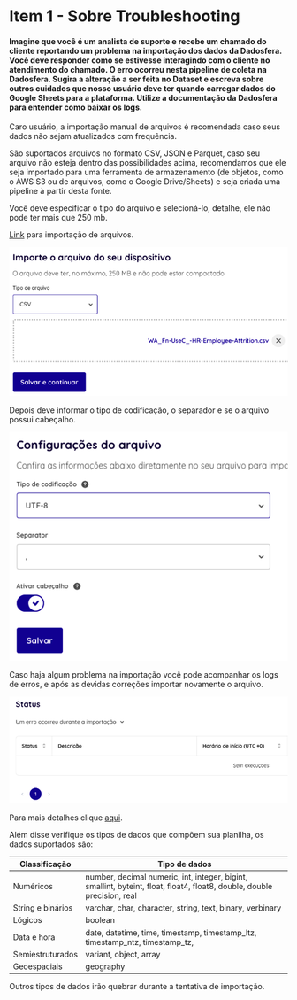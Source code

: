 # Item 1 - Sobre Troubleshooting

#### Imagine que você é um analista de suporte e recebe um chamado do cliente reportando um problema na importação dos dados da Dadosfera. Você deve responder como se estivesse interagindo com o cliente no atendimento do chamado. O erro ocorreu nesta pipeline de coleta na Dadosfera. Sugira a alteração a ser feita no Dataset e escreva sobre outros cuidados que nosso usuário deve ter quando carregar dados do Google Sheets para a plataforma. Utilize a documentação da Dadosfera para entender como baixar os logs.

Caro usuário, a importação manual de arquivos é recomendada caso seus dados não sejam atualizados com frequência.

São suportados arquivos no formato CSV, JSON e Parquet, caso seu arquivo não esteja dentro das possibilidades acima, recomendamos que ele seja importado para uma ferramenta de armazenamento (de objetos, como o AWS S3 ou de arquivos, como o Google Drive/Sheets) e seja criada uma pipeline à partir desta fonte.

Você deve especificar o tipo do arquivo e selecioná-lo, detalhe, ele não pode ter mais que 250 mb.

[Link](https://app.dadosfera.ai/pt-BR/collect/import-files/create/file) para importação de arquivos.

![1692551977966](image/Resposta/1692551977966.png)

Depois deve informar o tipo de codificação, o separador e se o arquivo possui cabeçalho.

![1692552086784](image/Resposta/1692552086784.png)

Caso haja algum problema na importação você pode acompanhar os logs de erros, e após as devidas correções importar novamente o arquivo.

![1692552169417](image/Resposta/1692552169417.png)

Para mais detalhes clique [aqui](https://docs.dadosfera.ai/docs/google-sheets).

Além disse verifique os tipos de dados que compõem sua planilha, os dados suportados são:

| Classificação     | Tipo de dados                                                                                                                |
| ----------------- | ---------------------------------------------------------------------------------------------------------------------------- |
| Numéricos         | number, decimal numeric, int, integer, bigint,<br />smallint, byteint, float, float4, float8, double, double precision, real |
| String e binários | varchar, char, character, string, text, binary, verbinary                                                                    |
| Lógicos           | boolean                                                                                                                      |
| Data e hora       | date, datetime, time, timestamp, timestamp_ltz,<br />timestamp_ntz, timestamp_tz,                                            |
| Semiestruturados  | variant, object, array                                                                                                       |
| Geoespaciais      | geography                                                                                                                    |

Outros tipos de dados irão quebrar durante a tentativa de importação.
